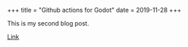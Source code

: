 +++
title = "Github actions for Godot"
date = 2019-11-28
+++

This is my second blog post.

[Link](/)